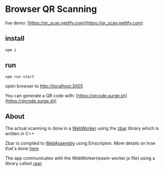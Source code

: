 # Browser QR Scanning

live demo: [https://qr_scan.netlify.com](https://qr_scan.netlify.com)

## install
`npm i`

## run
`npm run start`

open browser to [http://localhost:3005](http://localhost:3005)

You can generate a QR code with: [https://qrcode.surge.sh](https://qrcode.surge.sh)

## About

The actual scanning is done in a [WebWorker](https://developer.mozilla.org/en-US/docs/Web/API/Web_Workers_API/Using_web_workers) using the [zbar](http://zbar.sourceforge.net/) library which is written in C++

Zbar is compiled to [WebAssembly](https://webassembly.org/) using Emscripten. More details on how that's done [here](https://barkeywolf.consulting/posts/barcode-scanner-webassembly/)

The app communicates with the WebWorker(wasm-worker.js file) using a library called [rawr](https://github.com/iceddev/rawr)

